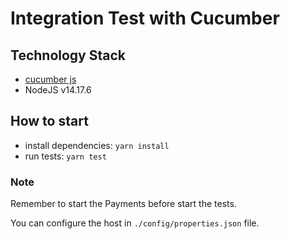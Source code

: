 # Integration Test with Cucumber

## Technology Stack

- [cucumber js](https://github.com/cucumber/cucumber-js)
- NodeJS v14.17.6

## How to start

- install dependencies: `yarn install`
- run tests: `yarn test`

### Note

Remember to start the Payments before start the tests.

You can configure the host in `./config/properties.json` file.

